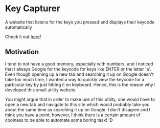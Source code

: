 # Key Capturer

A website that listens for the keys you pressed and displays their keycode automatically

Check it out [here](https://seanyap.github.io/browser-event-listener-sandbox/)!

## Motivation

I tend to not have a good memory, especially with numbers, and I noticed that I always Google for the keycode for keys like ENTER or the letter 'a'. Even though opening up a new tab and searching it up on Google doesn't take too much time, I wanted a way to quickly view the keycode for a particular key by just hitting it on keyboard. Hence, this is the reason why I developed this small utility website.

You might argue that in order to make use of this utility, one would have to open a new tab and navigate to this site which would probably take you about the same time as searching it up on Google. I don't disagree and I think you have a point, however, I think there is a certain amount of coolness to be able to automate some boring task! :D
